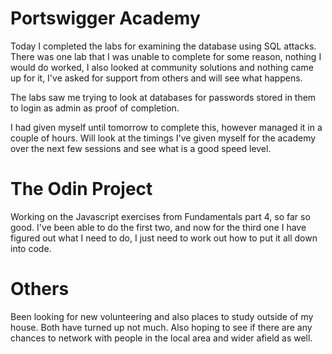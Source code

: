 # Portswigger Academy
Today I completed the labs for examining the database using SQL attacks.
There was one lab that I was unable to complete for some reason, nothing I would do worked, I also looked at community solutions and nothing came up for it, I've asked for support from others and will see what happens.

The labs saw me trying to look at databases for passwords stored in them to login as admin as proof of completion.

I had given myself until tomorrow to complete this, however managed it in a couple of hours. Will look at the timings I've given myself for the academy over the next few sessions and see what is a good speed level.

# The Odin Project
Working on the Javascript exercises from Fundamentals part 4, so far so good. I've been able to do the first two, and now for the third one I have figured out what I need to do, I just need to work out how to put it all down into code.

# Others
Been looking for new volunteering and also places to study outside of my house. Both have turned up not much. Also hoping to see if there are any chances to network with people in the local area and wider afield as well.
